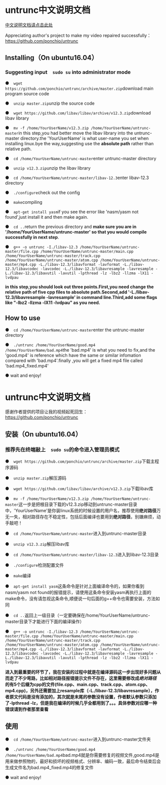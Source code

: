 # untrunc中文说明文档

[中文说明文档请点击此处](#1)

Appreciating author's project to make my video repaired successfully：
https://github.com/ponchio/untrunc
## Installing（On ubuntu16.04）
### Suggesting input`  sudo su` into administrator mode
●`  wget https://github.com/ponchio/untrunc/archive/master.zip`download main program source code

●`  unzip master.zip`unzip the source code

●`  wget https://github.com/libav/libav/archive/v12.3.zip`download libav library

●`  mv -f /home/YourUserName/v12.3.zip /home/YourUserName/untrunc-master`in this step,you had better move the libav library into the untrunc-master directory.the 'YourUserName' is what user-name you set when installing linux.bye the way,suggesting use the **absolute path** rather than relative path.

●`  cd /home/YourUserName/untrunc-master`enter untrunc-master directory

●`  unzip v12.3.zip`unzip the libav library

●`  cd /home/YourUserName/untrunc-master/libav-12.3`enter libav-12.3 directory

●`  ./configure`check out the config

●`  make`compiling

●`  apt-get install yasm`if you see the error like 'nasm/yasm not found',just install it and then make again. 

●`  cd ..`return the previous directory and **make sure you are in '/home/YourUserName/untrunc-master' so that you would compile successfully in next step**.

●`  g++ -o untrunc -I./libav-12.3 /home/YourUserName/untrunc-master/file.cpp /home/YourUserName/untrunc-master/main.cpp /home/YourUserName/untrunc-master/track.cpp /home/YourUserName/untrunc-master/atom.cpp /home/YourUserName/untrunc-master/mp4.cpp -L./libav-12.3/libavformat -lavformat -L./libav-12.3/libavcodec -lavcodec -L./libav-12.3/libavresample -lavresample -L./libav-12.3/libavutil -lavutil -lpthread -lz -lbz2 -llzma -lX11 -lvdpau`

**in this step,you should look out three points.First,you need change the relative path of five cpp files to absolute path.Second,add '-L./libav-12.3/libavresample -lavresample' in command line.Third,add some flags like "-lbz2 -llzma -lX11 -lvdpau" as you need.**

## How to use
●`  cd /home/YourUserName/untrunc-master`enter the untrunc-master directory

●`  ./untrunc /home/YourUserName/good.mp4 /home/YourUserName/bad.mp4`the 'bad.mp4' is what you need to fix,and the 'good.mp4' is reference which have the same or similar infomation compared with 'bad.mp4'.finally ,you will get a fixed mp4 file called 'bad.mp4_fixed.mp4' 

●  wait and enjoy!

<h1 id="1">untrunc中文说明文档</h1>

感谢作者提供的项目让我的视频起死回生：
https://github.com/ponchio/untrunc
## 安装（On ubuntu16.04）
### 推荐先在终端敲上`  sudo su`的命令进入管理员模式
●`  wget https://github.com/ponchio/untrunc/archive/master.zip`下载主程序源码

●`  unzip master.zip`解压源码

●`  wget https://github.com/libav/libav/archive/v12.3.zip`下载libav库

●`  mv -f /home/YourUserName/v12.3.zip /home/YourUserName/untrunc-master`这一步是把根目录下载的v12.3.zip移动到untrunc-master目录中，'YourUserName'是你装linux系统的时候设置的用户名，推荐使用**绝对路径**万无一失，相对路径存在不稳定性，包括后面编译也要用到**绝对路径**，别嫌麻烦，动手敲吧！

●`  cd /home/YourUserName/untrunc-master`进入到untrunc-master目录

●`  unzip v12.3.zip`解压libav库

●`  cd /home/YourUserName/untrunc-master/libav-12.3`进入到libav-12.3目录

●`  ./configure`检测配置文件

●`  make`编译

●`  apt-get install yasm`这条命令是针对上面编译命令的，如果你看到nasm/yasm not found的报错提示，请使用这条命令安装yasm再执行上面的make命令，没有请忽视这条命令,顺便说一句后面的g++命令也需要安装，方法如同

●`  cd ..`返回上一级目录（一定要确保在/home/YourUserName/untrunc-master目录下才能进行下面的编译操作）

●`  g++ -o untrunc -I./libav-12.3 /home/YourUserName/untrunc-master/file.cpp /home/YourUserName/untrunc-master/main.cpp /home/YourUserName/untrunc-master/track.cpp /home/YourUserName/untrunc-master/atom.cpp /home/YourUserName/untrunc-master/mp4.cpp -L./libav-12.3/libavformat -lavformat -L./libav-12.3/libavcodec -lavcodec -L./libav-12.3/libavresample -lavresample -L./libav-12.3/libavutil -lavutil -lpthread -lz -lbz2 -llzma -lX11 -lvdpau`

**进入到最重要的环节了，我在安装的过程中就是在编译源码这一步出现好多问题从而走了不少弯路，比如相对路径报错提示文件不存在，这里需要修改成*绝对路径* 的有5个后缀为cpp的文件(file.cpp、main.cpp、track.cpp、atom.cpp、mp4.cpp)，另外还需要加上resample库（-L./libav-12.3/libavresample），作者原文代码是没有添加的，其次就是末尾的参数没有设置，作者默认参数只添加了-lpthread -lz，但是我在编译的时候几乎全都用到了。。。具体参数对应哪一种错误请到作者那里查看**

## 使用
●`  cd /home/YourUserName/untrunc-master`进入到untrunc-master文件夹

●`  ./untrunc /home/YourUserName/good.mp4 /home/YourUserName/bad.mp4`bad.mp4就是你需要修复的视频文件,good.mp4是用来做参照物的，最好和损坏的视频格式、分辨率、编码一致，最后命令结束后会生成文件名为bad.mp4_fixed.mp4的修复文件

●  wait and enjoy!


